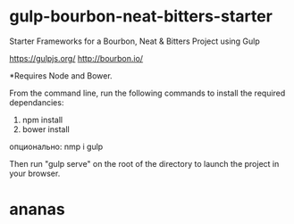 # gulp-bourbon-neat-bitters-starter
Starter Frameworks for a Bourbon, Neat &amp; Bitters Project using Gulp

https://gulpjs.org/
http://bourbon.io/

*Requires Node and Bower.

From the command line, run the following commands to install the required dependancies:

1. npm install
2. bower install

опционально: nmp i gulp

Then run "gulp serve" on the root of the directory to launch the project in your browser.


# ananas
